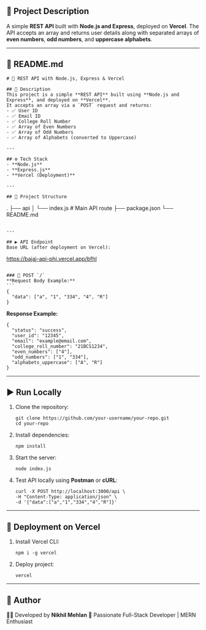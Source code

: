 

## 📌 Project Description

A simple **REST API** built with **Node.js and Express**, deployed on **Vercel**. The API accepts an array and returns user details along with separated arrays of **even numbers**, **odd numbers**, and **uppercase alphabets**.

---

## 📖 README.md

```
# 🚀 REST API with Node.js, Express & Vercel

## 📌 Description
This project is a simple **REST API** built using **Node.js and Express**, and deployed on **Vercel**.  
It accepts an array via a `POST` request and returns:
- ✅ User ID  
- ✅ Email ID  
- ✅ College Roll Number  
- ✅ Array of Even Numbers  
- ✅ Array of Odd Numbers  
- ✅ Array of Alphabets (converted to Uppercase)  

---

## ⚙️ Tech Stack
- **Node.js**
- **Express.js**
- **Vercel (Deployment)**

---

## 📂 Project Structure
```

.
├── api
│   └── index.js   # Main API route
├── package.json
└── README.md

```

---

## ▶️ API Endpoint
Base URL (after deployment on Vercel):
```
https://bajaj-api-phi.vercel.app/bfhl


````

### 🔹 POST `/`
**Request Body Example:**
```
{
  "data": ["a", "1", "334", "4", "R"]
}
````

**Response Example:**

```
{
  "status": "success",
  "user_id": "12345",
  "email": "example@email.com",
  "college_roll_number": "21BCS1234",
  "even_numbers": ["4"],
  "odd_numbers": ["1", "334"],
  "alphabets_uppercase": ["A", "R"]
}
```

---

## ▶️ Run Locally

1. Clone the repository:

   ```
   git clone https://github.com/your-username/your-repo.git
   cd your-repo
   ```

2. Install dependencies:

   ```
   npm install
   ```

3. Start the server:

   ```
   node index.js
   ```

4. Test API locally using **Postman** or **cURL**:

   ```
   curl -X POST http://localhost:3000/api \
   -H "Content-Type: application/json" \
   -d '{"data":["a","1","334","4","R"]}'
   ```

---

## 🚀 Deployment on Vercel

1. Install Vercel CLI:

   ```
   npm i -g vercel
   ```
2. Deploy project:

   ```
   vercel
   ```

---

## 📌 Author

👨‍💻 Developed by **Nikhil Mehlan**
🚀 Passionate Full-Stack Developer | MERN Enthusiast

